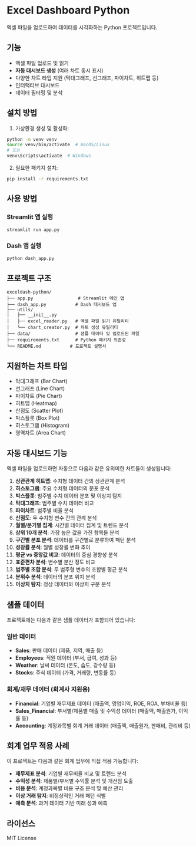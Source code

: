 # Excel Dashboard Python

엑셀 파일을 업로드하여 데이터를 시각화하는 Python 프로젝트입니다.

## 기능

- 엑셀 파일 업로드 및 읽기
- **자동 대시보드 생성** (여러 차트 동시 표시)
- 다양한 차트 타입 지원 (막대그래프, 선그래프, 파이차트, 히트맵 등)
- 인터랙티브 대시보드
- 데이터 필터링 및 분석

## 설치 방법

1. 가상환경 생성 및 활성화:
```bash
python -m venv venv
source venv/bin/activate  # macOS/Linux
# 또는
venv\Scripts\activate  # Windows
```

2. 필요한 패키지 설치:
```bash
pip install -r requirements.txt
```

## 사용 방법

### Streamlit 앱 실행
```bash
streamlit run app.py
```

### Dash 앱 실행
```bash
python dash_app.py
```

## 프로젝트 구조

```
exceldash-python/
├── app.py                 # Streamlit 메인 앱
├── dash_app.py           # Dash 대시보드 앱
├── utils/
│   ├── __init__.py
│   ├── excel_reader.py   # 엑셀 파일 읽기 유틸리티
│   └── chart_creator.py  # 차트 생성 유틸리티
├── data/                 # 샘플 데이터 및 업로드된 파일
├── requirements.txt      # Python 패키지 의존성
└── README.md           # 프로젝트 설명서
```

## 지원하는 차트 타입

- 막대그래프 (Bar Chart)
- 선그래프 (Line Chart)
- 파이차트 (Pie Chart)
- 히트맵 (Heatmap)
- 산점도 (Scatter Plot)
- 박스플롯 (Box Plot)
- 히스토그램 (Histogram)
- 영역차트 (Area Chart)

## 자동 대시보드 기능

엑셀 파일을 업로드하면 자동으로 다음과 같은 유의미한 차트들이 생성됩니다:

1. **상관관계 히트맵**: 수치형 데이터 간의 상관관계 분석
2. **히스토그램**: 주요 수치형 데이터의 분포 분석
3. **박스플롯**: 범주별 수치 데이터 분포 및 이상치 탐지
4. **막대그래프**: 범주별 수치 데이터 비교
5. **파이차트**: 범주별 비율 분석
6. **산점도**: 두 수치형 변수 간의 관계 분석
7. **월별/분기별 집계**: 시간별 데이터 집계 및 트렌드 분석
8. **상위 10개 분석**: 가장 높은 값을 가진 항목들 분석
9. **구간별 분포 분석**: 데이터를 구간별로 분류하여 패턴 분석
10. **성장률 분석**: 월별 성장률 변화 추이
11. **평균 vs 중앙값 비교**: 데이터의 중심 경향성 분석
12. **표준편차 분석**: 변수별 분산 정도 비교
13. **범주별 조합 분석**: 두 범주형 변수의 조합별 평균 분석
14. **분위수 분석**: 데이터의 분포 위치 분석
15. **이상치 탐지**: 정상 데이터와 이상치 구분 분석

## 샘플 데이터

프로젝트에는 다음과 같은 샘플 데이터가 포함되어 있습니다:

### 일반 데이터
- **Sales**: 판매 데이터 (제품, 지역, 매출 등)
- **Employees**: 직원 데이터 (부서, 급여, 성과 등)
- **Weather**: 날씨 데이터 (온도, 습도, 강수량 등)
- **Stocks**: 주식 데이터 (가격, 거래량, 변동률 등)

### 회계/재무 데이터 (회계사 지원용)
- **Financial**: 기업별 재무제표 데이터 (매출액, 영업이익, ROE, ROA, 부채비율 등)
- **Sales_Financial**: 부서별/제품별 매출 및 수익성 데이터 (매출액, 매출원가, 이익률 등)
- **Accounting**: 계정과목별 회계 거래 데이터 (매출액, 매출원가, 판매비, 관리비 등)

## 회계 업무 적용 사례

이 프로젝트는 다음과 같은 회계 업무에 직접 적용 가능합니다:

- **재무제표 분석**: 기업별 재무비율 비교 및 트렌드 분석
- **수익성 분석**: 제품별/부서별 수익률 분석 및 개선점 도출
- **비용 분석**: 계정과목별 비용 구조 분석 및 예산 관리
- **이상 거래 탐지**: 비정상적인 거래 패턴 식별
- **예측 분석**: 과거 데이터 기반 미래 성과 예측

## 라이선스

MIT License 